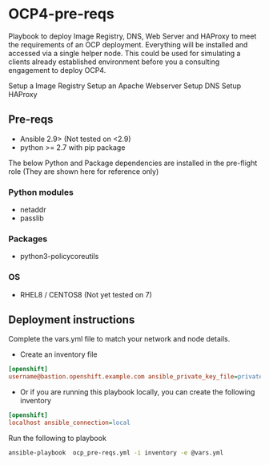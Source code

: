 # OCP4-pre-reqs
Playbook to deploy Image Registry, DNS, Web Server and HAProxy to meet the requirements of an OCP deployment. Everything will be installed and accessed via a single helper node. This could be used for simulating a clients already established environment before you a consulting engagement to deploy OCP4.

Setup a Image Registry
Setup an Apache Webserver
Setup DNS
Setup HAProxy

## Pre-reqs

- Ansible 2.9> (Not tested on <2.9)
- python >= 2.7 with pip package

The below Python and Package dependencies are installed in the pre-flight role (They are shown here for reference only)
### Python modules
- netaddr
- passlib

### Packages
- python3-policycoreutils

### OS
- RHEL8 / CENTOS8 (Not yet tested on 7)


## Deployment instructions
Complete the vars.yml file to match your network and node details. 

- Create an inventory file
```ini
[openshift]
username@bastion.openshift.example.com ansible_private_key_file=privatekeyname
```
- Or if you are running this playbook locally, you can create the following inventory
```ini
[openshift]
localhost ansible_connection=local
```

Run the following to playbook

```bash
ansible-playbook  ocp_pre-reqs.yml -i inventory -e @vars.yml
```
